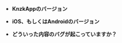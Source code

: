 <!-- バグの報告の場合はなるべく下のリストを埋めてください。 -->

- **KnzkAppのバージョン**

- **iOS、もしくはAndroidのバージョン**

- **どういった内容のバグが起こっていますか？**
